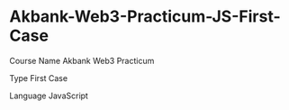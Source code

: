 # Akbank-Web3-Practicum-JS-First-Case
<p>Course Name Akbank Web3 Practicum<p>
<p>Type First Case<p> 
<p>Language JavaScript<p>
